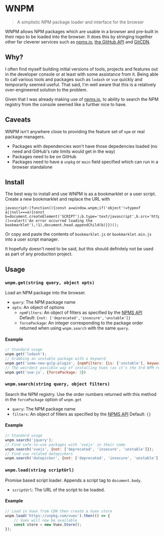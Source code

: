 # WNPM
> A simplistic NPM package loader and interface for the browser

WNPM allows NPM packages which are usable in a browser and pre-built in their repo to be loaded into the browser. It does this by stringing together other far cleverer services such as [npms.io](https://npms.io/), [the GitHub API](https://developer.github.com/) and [GitCDN](https://gitcdn.link/).

## Why?

I often find myself building initial versions of tools, projects and features out in the developer console or at least with some assistance from it. Being able to call various tools and packages such as `lodash` or `vue` quickly and temporarily seemed useful. That said, I'm well aware that this is a relatively over-engineered solution to the problem.

Given that I was already making use of [npms.io](https://npms.io), to ability to search the NPM registry from the console seemed like a further nice to have.

## Caveats

WNPM isn't anywhere close to providing the feature set of `npm` or real package managers.

- Packages with dependencies won't have those depedencies loaded (no need and GitHub's rate limits would get in the way)
- Packages need to be on GitHub
- Packages need to have a `unpkg` or `main` field specified which can run in a browser standalone

## Install

The best way to install and use WNPM is as a bookmarklet or a user script. Create a new bookmarklet and replace the URL with

```
javascript:(function(){const a=window.wnpm;if('object'!=typeof a||null===a){const b=document.createElement('SCRIPT');b.type='text/javascript',b.src='https://gitcdn.link/repo/andrewbridge/wnpm/master/wnpm.min.js',b.addEventListener('error',()=>alert('An error occurred loading the bookmarklet'),!1),document.head.appendChild(b)}})();
```

Or copy and paste the contents of `bookmarklet.js` or `bookmarklet.min.js` into a user script manager.

It hopefully doesn't need to be said, but this should definitely not be used as part of any production project.

## Usage

### `wnpm.get(string query, object opts)`

Load an NPM package into the browser.

- `query`: The NPM package name
- `opts`: An object of options
	- `npmFilters`: An object of filters as specified by the [NPMS API](https://api-docs.npms.io/#api-Search-ExecuteSearchQuery)
		Default: `{not: ['deprecated','insecure','unstable']}`
	- `forcePackage`: An integer corresponding to the package order returned when using `wnpm.search` with the same `query`.

#### Example

```js
// Standard usage
wnpm.get('lodash');
// Grabbing an unstable package with a keyword
wnpm.get('some-new-gulp-plugin', {npmFilters: {is: ['unstable'], keywords: 'gulpplugin'}});
// The weirdest possible way of installing Vuex (as it's the 3rd NPM result when searching 'vue-js')
wnpm.get('vue-js', {forcePackage: 3})
```

### `wnpm.search(string query, object filters)`

Search the NPM registry. Use the order numbers returned with this method in the `forcePackage` option of `wnpm.get`

- `query`: The NPM package name
- `filters`: An object of filters as specified by the [NPMS API](https://api-docs.npms.io/#api-Search-ExecuteSearchQuery)
	Default: `{}`

#### Example

```js
// Standard usage
wnpm.search('jquery');
// Find safe-to-use packages with 'vuejs' in their name
wnpm.search('vuejs', {not: ['deprecated', 'insecure', 'unstable']});
// Find vue related datepickers
wnpm.search('datepicker', {not: ['deprecated', 'insecure', 'unstable'], keywords: 'vue'});
```

### `wnpm.load(string scriptUrl)`

Promise based script loader. Appends a script tag to `document.body`.

- `scriptUrl`: The URL of the script to be loaded.

#### Example

```js
// Load in Vuex from CDN then create a Vuex store
wnpm.load('https://unpkg.com/vuex').then(() => {
	// Vuex will now be available
	const store = new Vuex.Store();
});
```
